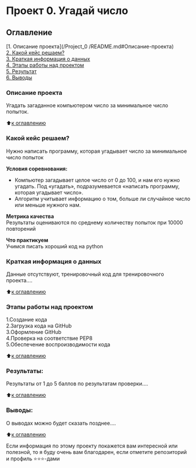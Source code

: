 # Проект 0. Угадай число

## Оглавление  
[1. Описание проекта](/Project_0
/README.md#Описание-проекта)    
[2. Какой кейс решаем?](README.md#Какой-кейс-решаем)  
[3. Краткая информация о данных](README.md#Краткая-информация-о-данных)  
[4. Этапы работы над проектом](README.md#Этапы-работы-над-проектом)  
[5. Результат](README.md#Результат)    
[6. Выводы](README.md#Выводы) 

### Описание проекта    
Угадать загаданное компьютером число за минимальное число попыток.

:arrow_up:[к оглавлению](_)


### Какой кейс решаем?    
Нужно написать программу, которая угадывает число за минимальное число попыток

**Условия соревнования:**  
- Компьютер загадывает целое число от 0 до 100, и нам его нужно угадать. Под «угадать», подразумевается «написать программу, которая угадывает число».
- Алгоритм учитывает информацию о том, больше ли случайное число или меньше нужного нам.

**Метрика качества**     
Результаты оцениваются по среднему количеству попыток при 10000 повторений

**Что практикуем**     
Учимся писать хороший код на python


### Краткая информация о данных
Данные отсутствуют, тренировочный код для тренировочного проекта....
  
:arrow_up:[к оглавлению](README.md#Оглавление)


### Этапы работы над проектом  
1.Создание кода     
2.Загрузка кода на GitHub       
3.Оформление GitHub     
4.Проверка на соответствие PEP8     
5.Обеспечение воспроизводимости кода

:arrow_up:[к оглавлению](README.md#Оглавление)


### Результаты:  
Результаты от 1 до 5 баллов по результатам проверки....

:arrow_up:[к оглавлению](README.md#Оглавление)


### Выводы:  
О выводах можно будет сказать позднее....

:arrow_up:[к оглавлению](README.md#Оглавление)


Если информация по этому проекту покажется вам интересной или полезной, то я буду очень вам благодарен, если отметите репозиторий и профиль ⭐️⭐️⭐️-дами
